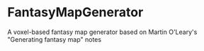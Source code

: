 # FantasyMapGenerator
A voxel-based fantasy map generator based on Martin O'Leary's "Generating fantasy map" notes
